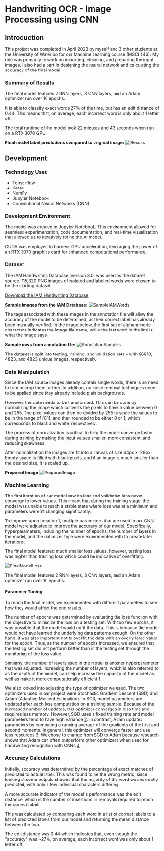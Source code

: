 # Handwriting OCR - Image Processing using CNN

## Introduction

This project was completed in April 2023 by myself and 3 other students at the University of Waterloo for our Machine Learning course (MSCI 446). My role was primarily to work on importing, cleaning, and preparing the input images. I also had a part in designing the neural network and calculating the accuracy of the final model.


### Summary of Results

The final model features 2 RNN layers, 3 CNN layers, and an Adam optimizer run over 10 epochs.

It is able to classify exact words 27% of the time, but has an edit distance of 0.44. This means that, on average, each incorrect word is only about 1 letter off.

The total runtime of the model took 22 minutes and 43 seconds when run on a RTX 3070 GPU.

**Final model label predictions compared to original image:**
![Results](https://github.com/yzzy2go/HandwritingOCR/assets/52092038/7c2132ef-fe57-425a-b4d8-f1b7fa086e16)

## Development

### Technology Used

* Tensorflow
* Keras
* NumPy
* Jupyter Notebook
* Convolutional Neural Networks (CNN)

### Development Environment

The model was created in Jupyter Notebook. This environment allowed for seamless experimentation, code documentation, and real-time visualization that allowed us to iteratively refine the AI model.

CUDA was employed to harness GPU acceleration, leveraging the power of an RTX 3070 graphics card for enhanced computational performance.

### Dataset

The IAM Handwriting Database (version 3.0) was used as the dataset source. 115,320 PNG images of isolated and labeled words were chosen to be the starting dataset.

[Download the IAM Handwriting Database](https://fki.tic.heia-fr.ch/databases/download-the-iam-handwriting-database)

**Sample images from the IAM Database:**
![SampleIAMWords](https://github.com/yzzy2go/HandwritingOCR/assets/52092038/db09f643-d57e-4f6f-b2d9-d5ea3d921eda)

The tags associated with these images in the annotation file will allow the accuracy of the model to be determined, as their correct label has already been manually verified. In the image below, the first set of alphanumeric characters indicates the image file name, while the last word in the line is what the image says.

**Sample rows from annotation file:**
![AnnotationSamples](https://github.com/yzzy2go/HandwritingOCR/assets/52092038/49a13786-44e1-4a0d-aa5c-182d4f47a974)

The dataset is split into testing, training, and validation sets - with 86810, 4823, and 4823 unique images, respectively.

### Data Manipulation

Since the IAM source images already contain single words, there is no need to trim or crop them further. In addition, no noise removal techniques need to be applied since they already include plain backgrounds.

However, the data needs to be transformed. This can be done by normalizing the image which converts the pixels to have a value between 0 and 255. The pixel values can then be divided by 255 to scale the values to be in the range of [0,1], and then rounded to be either 0 or 1, which corresponds to black and white, respectively.

The process of normalization is critical to help the model converge faster during training by making the input values smaller, more consistent, and reducing skewness.

After normalization the images are fit into a canvas of size 64px x 129px. Empty space is filled with black pixels, and if an image is much smaller than the desired size, it is scaled up.

**Prepared Image**
![PreparedImage](https://github.com/yzzy2go/HandwritingOCR/assets/52092038/4b8563ac-77e2-4ec3-83c4-69114dcf21a3)


### Machine Learning

The first iteration of our model saw its loss and validation loss never converge to lower values. This meant that during the training stage, the model was unable to reach a stable state where loss was at a minimum and parameters weren’t changing significantly.

To improve upon Iteration 1, multiple parameters that are used in our CNN model were adjusted to improve the accuracy of our model. Specifically, hyperparameters, including the number of epochs, the number of layers in the model, and the optimizer type were experimented with to create later iterations.

The final model featured much smaller loss values, however, testing loss was higher than training loss which could be indicative of overfitting.

![FinalModelLoss](https://github.com/yzzy2go/HandwritingOCR/assets/52092038/169daa3b-60ac-4c83-b398-df76427d24cb)

The final model features 2 RNN layers, 3 CNN layers, and an Adam optimizer run over 10 epochs.

#### Parameter Tuning

To reach the final model, we experimented with different parameters to see how they would affect the end results.

The number of epochs was determined by evaluating the loss function with the objective to minimize the loss on a testing set. With too few epochs, it was possible that the model would unfit the data. This is because the model would not have learned the underlying data patterns enough. On the other hand, it was also important not to overfit the data with an overly large value for the epoch. Thus, as the number of epochs increased, we ensured that the testing set did not perform better than in the testing set through the monitoring of the loss value.

Similarly, the number of layers used in the model is another hyperparameter that was adjusted. Increasing the number of layers, which is also referred to as the depth of the model, can help increase the capacity of the model as well as make it more computationally efficient [1](https://machinelearningmastery.com/how-to-control-neural-network-model-capacity-with-nodes-and-layers/).

We also looked into adjusting the type of optimizer we used. The two optimizers used in our project were Stochastic Gradient Descent (SGD) and Adam (Adaptive Moment Estimation). In SGD, model parameters are updated after each loss computation on a training sample. Because of the increased number of updates, this optimizer converges in less time and requires less memory. However, SGD uses a fixed training rate and model parameters tend to have high variance [2](https://towardsdatascience.com/optimizers-for-training-neural-network-59450d71caf6). In contrast, Adam updates parameters by computing a running average of the gradients of the first and second moments. In general, this optimizer will converge faster and use less resources [3](https://doi.org/10.3390/s20123344). We chose to change from SGD to Adam because research shows that Adam can often outperform other optimizers when used for handwriting recognition with CNNs [4](https://www.ibm.com/topics/overfitting).

### Accuracy Calculations

Initially, accuracy was determined by the percentage of exact matches of predicted to actual label. This was found to be the wrong metric, since looking at some outputs showed that the majority of the word was correctly predicted, with only a few individual characters differing.

A more accurate indicator of the model's performance was the edit distance, which is the number of insertions or removals required to reach the correct label.

This was calculated by comparing each word in a list of correct labels to a list of predicted labels from our model and returning the mean distance between the two.

The edit distance was 0.44 which indicates that, even though the "accuracy" was ~27%, on average, each incorrect word was only about 1 letter off.

